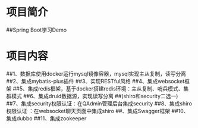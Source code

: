 # 项目简介
##Spring Boot学习Demo
# 项目内容
##1、数据库使用docker运行mysql镜像容器，mysql实现主从复制，读写分离
##2、集成mybatis-plus插件
##3、实现RESTful风格
##4、集成websocket框架
##5、集成redis框架，基于docker搭建redis环境：主从复制、哨兵模式、集群模式
##6、集成druid数据源，实现读写分离
##(shiro和security二选一)
##7、集成security权限认证：在QAdmin管理后台集成security
##8、集成shiro权限认证 ：在websocket聊天页面中集成shiro
##、集成Swagger框架
##10、集成dubbo
##11、集成zookeeper